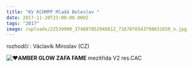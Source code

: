 ```yaml
---
title: "KV KCHMPP Mladá Boleslav "
date: 2017-11-20T23:00:00.000Z
tags: "2017"
image: /uploads/22539900_374887852948612_7167076543798031650_n.jpg
---
```

rozhodčí : Václavík Miroslav (CZ)

![❤](https://static.xx.fbcdn.net/images/emoji.php/v9/t6c/1/16/2764.png)**AMBER GLOW ZAFA FAME** mezitřída V2 res.CAC